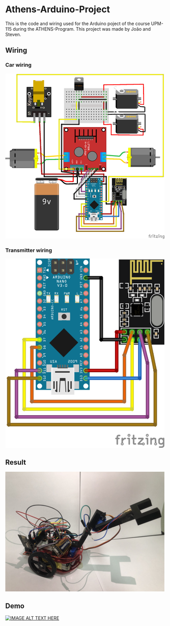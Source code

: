 # Athens-Arduino-Project
This is the code and wiring used for the Arduino poject of the course UPM-115 during the ATHENS-Program. 
This project was made by João and Steven.

## Wiring
### Car wiring
<img src="./figures/car_wiring_diagram.png" width="500">

### Transmitter wiring
<img src="./figures/Transmitter_wiring_diagram.png" width="500">

## Result
<img src="./figures/Car_Photoshoot.jpeg" width="500">

## Demo
[![IMAGE ALT TEXT HERE](https://img.youtube.com/vi/POqFEjUfpqw/0.jpg)](https://www.youtube.com/watch?v=POqFEjUfpqw)
